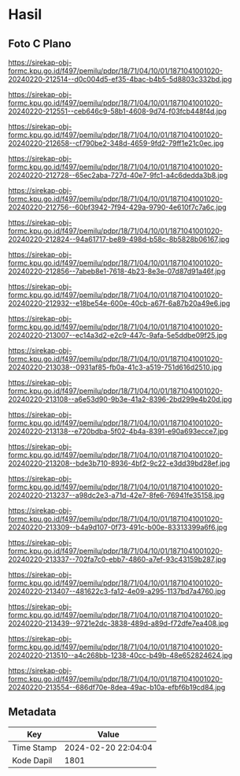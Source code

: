 # Hasil

## Foto C Plano

https://sirekap-obj-formc.kpu.go.id/f497/pemilu/pdpr/18/71/04/10/01/1871041001020-20240220-212514--d0c004d5-ef35-4bac-b4b5-5d8803c332bd.jpg

https://sirekap-obj-formc.kpu.go.id/f497/pemilu/pdpr/18/71/04/10/01/1871041001020-20240220-212551--ceb646c9-58b1-4608-9d74-f03fcb448f4d.jpg

https://sirekap-obj-formc.kpu.go.id/f497/pemilu/pdpr/18/71/04/10/01/1871041001020-20240220-212658--cf790be2-348d-4659-9fd2-79ff1e21c0ec.jpg

https://sirekap-obj-formc.kpu.go.id/f497/pemilu/pdpr/18/71/04/10/01/1871041001020-20240220-212728--65ec2aba-727d-40e7-9fc1-a4c6dedda3b8.jpg

https://sirekap-obj-formc.kpu.go.id/f497/pemilu/pdpr/18/71/04/10/01/1871041001020-20240220-212756--60bf3942-7f94-429a-9790-4e610f7c7a6c.jpg

https://sirekap-obj-formc.kpu.go.id/f497/pemilu/pdpr/18/71/04/10/01/1871041001020-20240220-212824--94a61717-be89-498d-b58c-8b5828b06167.jpg

https://sirekap-obj-formc.kpu.go.id/f497/pemilu/pdpr/18/71/04/10/01/1871041001020-20240220-212856--7abeb8e1-7618-4b23-8e3e-07d87d91a46f.jpg

https://sirekap-obj-formc.kpu.go.id/f497/pemilu/pdpr/18/71/04/10/01/1871041001020-20240220-212932--e18be54e-600e-40cb-a67f-6a87b20a49e6.jpg

https://sirekap-obj-formc.kpu.go.id/f497/pemilu/pdpr/18/71/04/10/01/1871041001020-20240220-213007--ec14a3d2-e2c9-447c-9afa-5e5ddbe09f25.jpg

https://sirekap-obj-formc.kpu.go.id/f497/pemilu/pdpr/18/71/04/10/01/1871041001020-20240220-213038--0931af85-fb0a-41c3-a519-751d616d2510.jpg

https://sirekap-obj-formc.kpu.go.id/f497/pemilu/pdpr/18/71/04/10/01/1871041001020-20240220-213108--a6e53d90-9b3e-41a2-8396-2bd299e4b20d.jpg

https://sirekap-obj-formc.kpu.go.id/f497/pemilu/pdpr/18/71/04/10/01/1871041001020-20240220-213138--e720bdba-5f02-4b4a-8391-e90a693ecce7.jpg

https://sirekap-obj-formc.kpu.go.id/f497/pemilu/pdpr/18/71/04/10/01/1871041001020-20240220-213208--bde3b710-8936-4bf2-9c22-e3dd39bd28ef.jpg

https://sirekap-obj-formc.kpu.go.id/f497/pemilu/pdpr/18/71/04/10/01/1871041001020-20240220-213237--a98dc2e3-a71d-42e7-8fe6-76941fe35158.jpg

https://sirekap-obj-formc.kpu.go.id/f497/pemilu/pdpr/18/71/04/10/01/1871041001020-20240220-213309--b4a9d107-0f73-491c-b00e-83313399a6f6.jpg

https://sirekap-obj-formc.kpu.go.id/f497/pemilu/pdpr/18/71/04/10/01/1871041001020-20240220-213337--702fa7c0-ebb7-4860-a7ef-93c43159b287.jpg

https://sirekap-obj-formc.kpu.go.id/f497/pemilu/pdpr/18/71/04/10/01/1871041001020-20240220-213407--481622c3-fa12-4e09-a295-1137bd7a4760.jpg

https://sirekap-obj-formc.kpu.go.id/f497/pemilu/pdpr/18/71/04/10/01/1871041001020-20240220-213439--9721e2dc-3838-489d-a89d-f72dfe7ea408.jpg

https://sirekap-obj-formc.kpu.go.id/f497/pemilu/pdpr/18/71/04/10/01/1871041001020-20240220-213510--a4c268bb-1238-40cc-b49b-48e652824624.jpg

https://sirekap-obj-formc.kpu.go.id/f497/pemilu/pdpr/18/71/04/10/01/1871041001020-20240220-213554--686df70e-8dea-49ac-b10a-efbf6b19cd84.jpg


## Metadata

| Key        | Value               |
| ---------- | ------------------- |
| Time Stamp | 2024-02-20 22:04:04 |
| Kode Dapil | 1801                |



